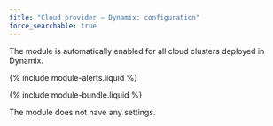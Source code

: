 ```yaml
---
title: "Cloud provider — Dynamix: configuration"
force_searchable: true
---
```


The module is automatically enabled for all cloud clusters deployed in Dynamix.

{% include module-alerts.liquid %}

{% include module-bundle.liquid %}

The module does not have any settings.
